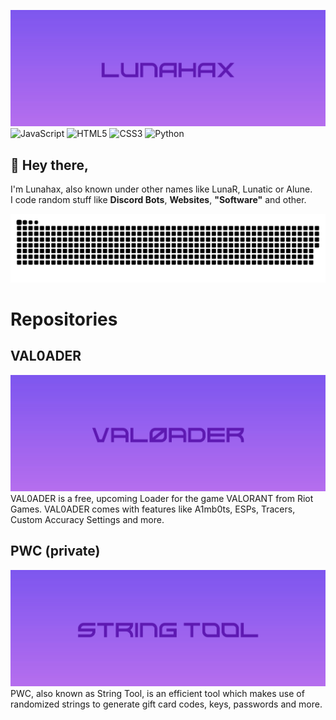 ![Lunahax](https://raw.githubusercontent.com/Lunahax/Lunahax/main/img/gh_lh.jpg)
![JavaScript](https://img.shields.io/badge/javascript-%23323330.svg?style=for-the-badge&logo=javascript&logoColor=%23F7DF1E)
![HTML5](https://img.shields.io/badge/html5-%23E34F26.svg?style=for-the-badge&logo=html5&logoColor=white)
![CSS3](https://img.shields.io/badge/css3-%231572B6.svg?style=for-the-badge&logo=css3&logoColor=white)
![Python](https://img.shields.io/badge/python-3670A0?style=for-the-badge&logo=python&logoColor=ffdd54)

## 👋 Hey there,
I'm Lunahax, also known under other names like LunaR, Lunatic or Alune.<br>
I code random stuff like **Discord Bots**, **Websites**, **"Software"** and other.

![Sneke eating my contributions :O](https://github.com/Lunahax/Lunahax/blob/output/github-contribution-grid-snake.svg)

# Repositories

## VAL0ADER
[![VAL0ADER](https://raw.githubusercontent.com/Lunahax/Lunahax/main/img/gh_header.jpg)](https://github.com/Lunahax/VAL0ADER)
VAL0ADER is a free, upcoming Loader for the game VALORANT from Riot Games. VAL0ADER comes with features like A1mb0ts, ESPs, Tracers, Custom Accuracy Settings and more.

## PWC (private)
[![String Tool](https://raw.githubusercontent.com/Lunahax/Lunahax/main/img/gh_st.jpg)](https://github.com/Lunahax/)
PWC, also known as String Tool, is an efficient tool which makes use of randomized strings to generate gift card codes, keys, passwords and more.
